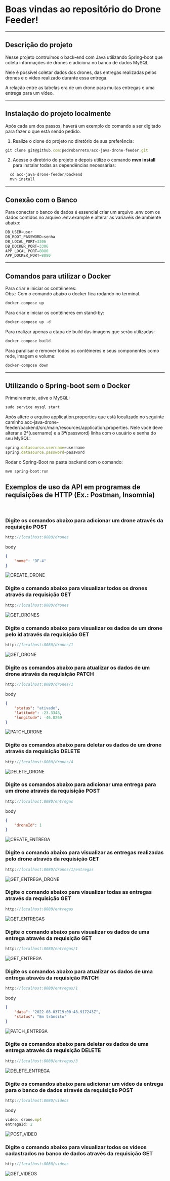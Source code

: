 # Boas vindas ao repositório do Drone Feeder!

---

## Descrição do projeto

Nesse projeto contruímos o back-end com Java utilizando Spring-boot que coleta informações de drones e adiciona no banco de dados MySQL.

Nele é possível coletar dados dos drones, das entregas realizadas pelos drones e o vídeo realizado durante essa entrega.

A relação entre as tabelas era de um drone para muitas entregas e uma entrega para um vídeo.

---

## Instalação do projeto localmente

Após cada um dos passos, haverá um exemplo do comando a ser digitado para fazer o que está sendo pedido.

1. Realize o clone do projeto no diretório de sua preferência:
```javascript
git clone git@github.com:pedrobarreto/acc-java-drone-feeder.git
```

2. Acesse o diretório do projeto e depois utilize o comando **mvn install** para instalar todas as dependências necessárias:
```javascript
  cd acc-java-drone-feeder/backend
  mvn install
```

---

## Conexão com o Banco

Para conectar o banco de dados é essencial criar um arquivo .env com os dados contidos no arquivo .env.example e alterar as variavéis de ambiente abaixo:

```javascript
DB_USER=user
DB_ROOT_PASSWORD=senha
DB_LOCAL_PORT=3306
DB_DOCKER_PORT=3306
APP_LOCAL_PORT=8080
APP_DOCKER_PORT=8080
```

---

## Comandos para utilizar o Docker

Para criar e iniciar os contêineres:
</br>
Obs.: Com o comando abaixo o docker fica rodando no terminal.
```javascript
docker-compose up
```

Para criar e iniciar os contêineres em stand-by:
```javascript
docker-compose up -d
```

Para realizar apenas a etapa de build das imagens que serão utilizadas:
```javascript
docker-compose build
```

Para paralisar e remover todos os contêineres e seus componentes como rede, imagem e volume:
```javascript
docker-compose down
```
---

## Utilizando o Spring-boot sem o Docker

Primeiramente, ative o MySQL:
```javascript
sudo service mysql start
```

Após altere o arquivo application.properties que está localizado no seguinte caminho acc-java-drone-feeder/backend/src/main/resources/application.properties. Nele você deve alterar a 2ª(username) e a 3ª(password) linha com o usuário e senha do seu MySQL:
```javascript
spring.datasource.username=username
spring.datasource.password=password
```

Rodar o Spring-Boot na pasta backend com o comando:
```javascript
mvn spring-boot:run
```

## Exemplos de uso da API em programas de requisições de HTTP (Ex.: Postman, Insomnia)
</br>

### Digite os comandos abaixo para adicionar um drone através da requisição POST
```javascript
http://localhost:8080/drones
```

body
```json
{
    "nome": "DF-4"
}
```
![CREATE_DRONE](/imagens/POST_drones.png)

### Digite o comando abaixo para visualizar todos os drones através da requisição GET
```javascript
http://localhost:8080/drones
```

![GET_DRONES](/imagens/GET_drones.png)

### Digite o comando abaixo para visualizar os dados de um drone pelo id através da requisição GET
```javascript
http://localhost:8080/drones/1
```

![GET_DRONE](/imagens/GET_drones-id.png)

### Digite os comandos abaixo para atualizar os dados de um drone através da requisição PATCH
```javascript
http://localhost:8080/drones/1
```

body
```json
{
    "status": "ativado",
    "latitude": -23.3348,
    "longitude": -46.8269
}
```
![PATCH_DRONE](/imagens/PATCH_drones-id.png)

### Digite os comandos abaixo para deletar os dados de um drone através da requisição DELETE
```javascript
http://localhost:8080/drones/4
```

![DELETE_DRONE](/imagens/DELETE_drone.png)

### Digite os comandos abaixo para adicionar uma entrega para um drone através da requisição POST
```javascript
http://localhost:8080/entregas
```

body
```json
{
    "droneId": 1
}
```

![CREATE_ENTREGA](/imagens/POST_entregas.png)

### Digite o comando abaixo para visualizar as entregas realizadas pelo drone através da requisição GET
```javascript
http://localhost:8080/drones/1/entregas
```

![GET_ENTREGA_DRONE](/imagens/GET_drones-id-entregas.png)

### Digite o comando abaixo para visualizar todas as entregas através da requisição GET
```javascript
http://localhost:8080/entregas
```

![GET_ENTREGAS](/imagens/GET_entregas.png)

### Digite o comando abaixo para visualizar os dados de uma entrega através da requisição GET
```javascript
http://localhost:8080/entregas/1
```

![GET_ENTREGA](/imagens/GET_entregas-id.png)

### Digite os comandos abaixo para atualizar os dados de uma entrega através da requisição PATCH
```javascript
http://localhost:8080/entregas/1
```

body
```json
{
    "data": "2022-08-03T19:00:48.917243Z",
    "status": "Em trânsito"
}
```

![PATCH_ENTREGA](/imagens/PATCH_entregas-id.png)

### Digite os comandos abaixo para deletar os dados de uma entrega através da requisição DELETE
```javascript
http://localhost:8080/entregas/3
```

![DELETE_ENTREGA](/imagens/DELETE_entregas-3.png)

### Digite os comandos abaixo para adicionar um vídeo da entrega para o banco de dados através da requisição POST
```javascript
http://localhost:8080/videos
```

body
```javascript
video: drone.mp4
entregaId: 2
```

![POST_VIDEO](/imagens/POST_videos.png)

### Digite o comando abaixo para visualizar todos os videos cadastrados no banco de dados através da requisição GET
```javascript
http://localhost:8080/videos
```

![GET_VIDEOS](/imagens/GET_videos.png)

